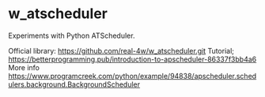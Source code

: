 # w_atscheduler
Experiments with Python ATScheduler.

Official library: https://github.com/real-4w/w_atscheduler.git
Tutorial; https://betterprogramming.pub/introduction-to-apscheduler-86337f3bb4a6
More info https://www.programcreek.com/python/example/94838/apscheduler.schedulers.background.BackgroundScheduler
